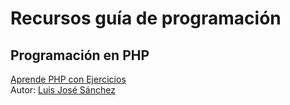 # Recursos guía de programación


Programación en PHP
---
<a href="https://github.com/LuisJoseSanchez/aprende-php-con-ejercicios">Aprende PHP con Ejercicios</a>
<br/>
Autor: <a href="https://github.com/LuisJoseSanchez">Luis José Sánchez</a>
